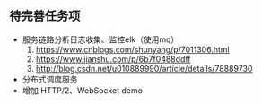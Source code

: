 ## 待完善任务项
 - 服务链路分析日志收集、监控elk（使用mq）
    1. https://www.cnblogs.com/shunyang/p/7011306.html
    2. https://www.jianshu.com/p/6b7f0488ddff
    3. http://blog.csdn.net/u010889990/article/details/78889730
 - 分布式调度服务
 - 增加 HTTP/2、WebSocket demo